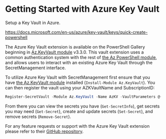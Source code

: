 # Getting Started with Azure Key Vault

Setup a Key Vault in Azure.

https://docs.microsoft.com/en-us/azure/key-vault/keys/quick-create-powershell

The Azure Key Vault extension is available on the PowerShell Gallery beginning in
[Az.KeyVault module](https://www.powershellgallery.com/packages/Az.KeyVault/3.4.0) v3.3.0. This
vault extension uses a common authentication system with the rest of
[the Az PowerShell module](https://github.com/Azure/azure-powershell#--microsoft-azure-powershell),
and allows users to interact with an existing Azure Key Vault through the SecretManagement
interface.

To utilize Azure Key Vault with SecretManagement first ensure that you have
[the Az.KeyVault module](https://www.powershellgallery.com/packages/Az.KeyVault/3.4.0) installed
(`Install-Module Az.KeyVault`). You can then register the vault using your AZKVaultName and
SubscriptionID:

```powershell
Register-SecretVault -Module Az.KeyVault -Name AzKV -VaultParameters @{ AZKVaultName = $vaultName; SubscriptionId = $subID}
```

From there you can view the secrets you have (`Get-SecretInfo`), get secrets you may need
(`Get-Secret`), create and update secrets (`Set-Secret`), and remove secrets (`Remove-Secret`).

For any feature requests or support with the Azure Key Vault extension please refer to their
[GitHub repository](https://github.com/Azure/azure-powershell).
